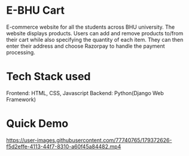 # E-BHU Cart
 E-commerce website for all the students across BHU university. The website displays products. Users can add and remove products to/from their cart while also specifying   the quantity of each item. They can then enter their address and choose Razorpay to handle the payment processing.
# Tech Stack used
 Frontend: HTML, CSS, Javascript
 Backend: Python(Django Web Framework)
# Quick Demo
https://user-images.githubusercontent.com/77740765/179372626-f5d2effe-4113-44f7-8310-a60f45a84482.mp4




